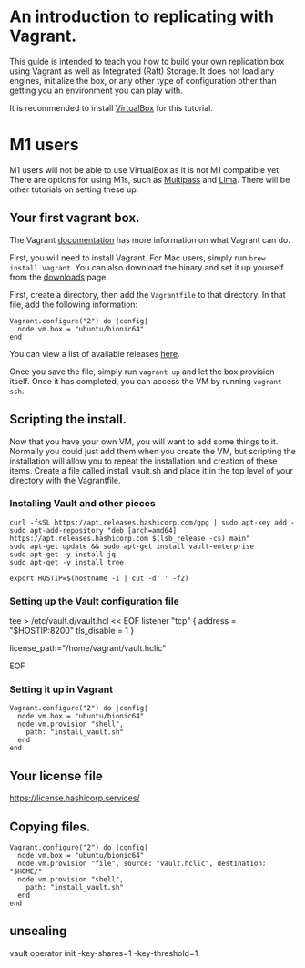 # An introduction to replicating with Vagrant.

This guide is intended to teach you how to build your own replication box using Vagrant as well as Integrated (Raft) Storage. It does not load any engines, initialize the box, or any other type of configuration other than getting you an environment you can play with.

It is recommended to install [VirtualBox](https://www.virtualbox.org/) for this tutorial. 

# M1 users

M1 users will not be able to use VirtualBox as it is not M1 compatible yet. There are options for using M1s, such as [Multipass](https://multipass.run/) and [Lima](https://github.com/lima-vm/lima). There will be other tutorials on setting these up.

## Your first vagrant box.

The Vagrant [documentation](https://www.vagrantup.com/docs/index) has more information on what Vagrant can do.

First, you will need to install Vagrant. For Mac users, simply run `brew install vagrant`. You can also download the binary and set it up yourself from the [downloads](https://www.vagrantup.com/downloads) page

First, create a directory, then add the `Vagrantfile` to that directory. In that file, add the following information:

```
Vagrant.configure("2") do |config|
  node.vm.box = "ubuntu/bionic64"
end
```

You can view a list of available releases [here](https://app.vagrantup.com/boxes/search).

Once you save the file, simply run `vagrant up` and let the box provision itself. Once it has completed, you can access the VM by running `vagrant ssh`. 

## Scripting the install.

Now that you have your own VM, you will want to add some things to it. Normally you could just add them when you create the VM, but scripting the installation will allow you to repeat the installation and creation of these items. Create a file called install_vault.sh and place it in the top level of your directory with the Vagrantfile.

### Installing Vault and other pieces

```
curl -fsSL https://apt.releases.hashicorp.com/gpg | sudo apt-key add -
sudo apt-add-repository "deb [arch=amd64] https://apt.releases.hashicorp.com $(lsb_release -cs) main"
sudo apt-get update && sudo apt-get install vault-enterprise
sudo apt-get -y install jq
sudo apt-get -y install tree

export HOSTIP=$(hostname -I | cut -d' ' -f2)
```

### Setting up the Vault configuration file

tee > /etc/vault.d/vault.hcl << EOF
listener "tcp" {
  address = "$HOSTIP:8200"
  tls_disable = 1
}

license_path="/home/vagrant/vault.hclic"

EOF

### Setting it up in Vagrant

```
Vagrant.configure("2") do |config|
  node.vm.box = "ubuntu/bionic64"
  node.vm.provision "shell",
    path: "install_vault.sh"
  end
end
```

## Your license file

https://license.hashicorp.services/

## Copying files.

```
Vagrant.configure("2") do |config|
  node.vm.box = "ubuntu/bionic64"
  node.vm.provision "file", source: "vault.hclic", destination: "$HOME/"
  node.vm.provision "shell",
    path: "install_vault.sh"
  end
end
```



## unsealing 

vault operator init -key-shares=1 -key-threshold=1